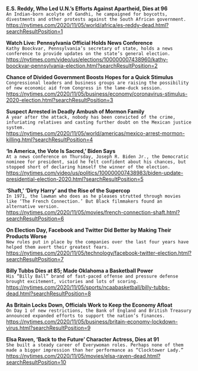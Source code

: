 **E.S. Reddy, Who Led U.N.’s Efforts Against Apartheid, Dies at 96**\
`An Indian-born acolyte of Gandhi, he campaigned for boycotts, divestments and other protests against the South African government.`\
https://nytimes.com/2020/11/05/world/africa/es-reddy-dead.html?searchResultPosition=1

**Watch Live: Pennsylvania Official Holds News Conference**\
`Kathy Boockvar, Pennsylvania’s secretary of state, holds a news conference to provide updates on the state’s general election.`\
https://nytimes.com/video/us/elections/100000007438960/kathy-boockvar-pennsylvania-election.html?searchResultPosition=2

**Chance of Divided Government Boosts Hopes for a Quick Stimulus**\
`Congressional leaders and business groups are raising the possibility of new economic aid from Congress in the lame-duck session.`\
https://nytimes.com/2020/11/05/business/economy/coronavirus-stimulus-2020-election.html?searchResultPosition=3

**Suspect Arrested in Deadly Ambush of Mormon Family**\
`A year after the attack, nobody has been convicted of the crime, infuriating relatives and casting further doubt on the Mexican justice system.`\
https://nytimes.com/2020/11/05/world/americas/mexico-arrest-mormon-killing.html?searchResultPosition=4

**‘In America, the Vote Is Sacred,’ Biden Says**\
`At a news conference on Thursday, Joseph R. Biden Jr., the Democratic nominee for president, said he felt confident about his chances, but stopped short of declaring himself the winner of the election.`\
https://nytimes.com/video/us/politics/100000007438983/biden-update-presidential-election-2020.html?searchResultPosition=5

**‘Shaft,’ ‘Dirty Harry’ and the Rise of the Supercop**\
`In 1971, the lawman who does as he pleases strutted through movies like ‘The French Connection.’ But Black filmmakers found an alternative version.`\
https://nytimes.com/2020/11/05/movies/french-connection-shaft.html?searchResultPosition=6

**On Election Day, Facebook and Twitter Did Better by Making Their Products Worse**\
`New rules put in place by the companies over the last four years have helped them avert their greatest fears.`\
https://nytimes.com/2020/11/05/technology/facebook-twitter-election.html?searchResultPosition=7

**Billy Tubbs Dies at 85; Made Oklahoma a Basketball Power**\
`His “Billy Ball” brand of fast-paced offense and pressure defense brought excitement, victories and lots of scoring.`\
https://nytimes.com/2020/11/05/sports/ncaabasketball/billy-tubbs-dead.html?searchResultPosition=8

**As Britain Locks Down, Officials Work to Keep the Economy Afloat**\
`On Day 1 of new restrictions, the Bank of England and British Treasury announced expanded efforts to support the nation’s finances.`\
https://nytimes.com/2020/11/05/business/britain-economy-lockdown-virus.html?searchResultPosition=9

**Elsa Raven, ‘Back to the Future’ Character Actress, Dies at 91**\
`She built a steady career of Everywoman roles. Perhaps none of them made a bigger impression than her performance as “Clocktower Lady.”`\
https://nytimes.com/2020/11/05/movies/elsa-raven-dead.html?searchResultPosition=10

